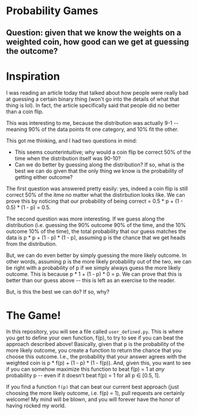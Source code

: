 # Probability Games
## Question: given that we know the weights on a weighted coin, how good can we get at guessing the outcome?

# Inspiration
I was reading an article today that talked about how people were really bad at guessing a certain binary thing (won't go into the details of what that thing is lol). In fact, the article specifically said that people did no better than a coin flip. 

This was interesting to me, because the distribution was actually 9-1 -- meaning 90% of the data points fit one category, and 10% fit the other. 

This got me thinking, and I had two questions in mind:
* This seems counterintuitive; why would a coin flip be correct 50% of the time when the distribution itself was 90-10?
* Can we do better by guessing along the distribution? If so, what is the best we can do given that the only thing we know is the probability of getting either outcome?

The first question was answered pretty easily: yes, indeed a coin flip is still correct 50% of the itme no matter what the distirbution looks like. We can prove this by noticing that our probability of being correct = 0.5 * p + (1 - 0.5) * (1 - p) = 0.5. 

The second question was more interesting. If we guess along the distribution (i.e. guessing the 90% outcome 90% of the time, and the 10% outcome 10% of the time), the total probability that our guess matches the data is p * p + (1 - p) * (1 - p), assuming p is the chance that we get heads from the distribution. 

But, we can do even better by simply guessing the more likely outcome. In other words, assuming p is the more likely probability out of the two, we can be right with a probability of p if we simply always guess the more likely outcome. This is because p * 1 + (1 - p) * 0 = p. We can prove that this is better than our guess above -- this is left as an exercise to the reader. 

But, is this the best we can do? If so, why?

# The Game!
In this repository, you will see a file called ``user_defined.py``. This is where you get to define your own function, f(p), to try to see if you can beat the approach described above! Basically, given that p is the probability of the more likely outcome, you create a function to return the chance that you choose this outcome. I.e., the probability that your answer agrees with the weighted coin is p * f(p) + (1 - p) * (1 - f(p)). And, given this, you want to see if you can somehow maximize this function to beat f(p) = 1 at *any* probability p -- even if it doesn't beat f(p) = 1 for all p ∈ [0.5, 1]. 

If you find a function ``f(p)`` that can beat our current best approach (just choosing the more likely outcome, i.e. f(p) = 1), pull requests are certainly welcome! My mind will be blown, and you will forever have the honor of having rocked my world. 
